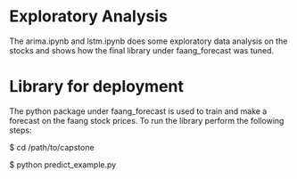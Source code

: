 # Exploratory Analysis

The arima.ipynb and lstm.ipynb does some exploratory data analysis on the stocks and shows how the final library under faang_forecast was tuned.

# Library for deployment

The python package under faang_forecast is used to train and make a forecast on the faang stock prices. To run the library perform the following steps:



$ cd /path/to/capstone

$ python predict_example.py
